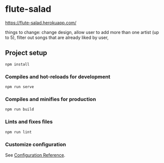 # flute-salad
https://flute-salad.herokuapp.com/

things to change:
change design,
allow user to add more than one artist (up to 5),
filter out songs that are already liked by user,

## Project setup
```
npm install
```

### Compiles and hot-reloads for development
```
npm run serve
```

### Compiles and minifies for production
```
npm run build
```

### Lints and fixes files
```
npm run lint
```

### Customize configuration
See [Configuration Reference](https://cli.vuejs.org/config/).
